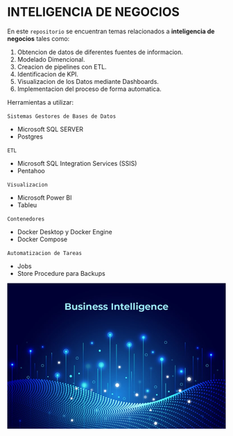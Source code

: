 # INTELIGENCIA DE NEGOCIOS

En este `repositorio` se encuentran temas relacionados a **inteligencia de negocios** tales como:

1. Obtencion de datos de diferentes fuentes de informacion.
2. Modelado Dimencional.
3. Creacion de pipelines con ETL.
4. Identificacion de KPI.
5. Visualizacion de los Datos mediante Dashboards.
6. Implementacion del proceso de forma automatica.

Herramientas a utilizar:

`Sistemas Gestores de Bases de Datos`
- Microsoft SQL SERVER
- Postgres
  
`ETL`
- Microsoft SQL Integration Services (SSIS)
- Pentahoo

`Visualizacion`
- Microsoft Power BI
- Tableu

`Contenedores`
- Docker Desktop y Docker Engine
- Docker Compose

`Automatizacion de Tareas`
- Jobs
- Store Procedure para Backups

![Inteligencia de Negocios](./IMG/BI.jpg)